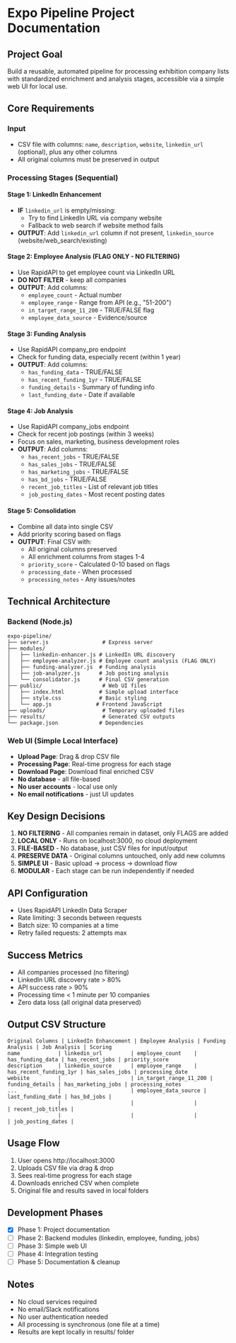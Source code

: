 # Expo Pipeline Project Documentation

## Project Goal
Build a reusable, automated pipeline for processing exhibition company lists with standardized enrichment and analysis stages, accessible via a simple web UI for local use.

## Core Requirements

### Input
- CSV file with columns: `name`, `description`, `website`, `linkedin_url` (optional), plus any other columns
- All original columns must be preserved in output

### Processing Stages (Sequential)

#### Stage 1: LinkedIn Enhancement
- **IF** `linkedin_url` is empty/missing:
  - Try to find LinkedIn URL via company website
  - Fallback to web search if website method fails
- **OUTPUT**: Add `linkedin_url` column if not present, `linkedin_source` (website/web_search/existing)

#### Stage 2: Employee Analysis (FLAG ONLY - NO FILTERING)
- Use RapidAPI to get employee count via LinkedIn URL
- **DO NOT FILTER** - keep all companies
- **OUTPUT**: Add columns:
  - `employee_count` - Actual number
  - `employee_range` - Range from API (e.g., "51-200")
  - `in_target_range_11_200` - TRUE/FALSE flag
  - `employee_data_source` - Evidence/source

#### Stage 3: Funding Analysis
- Use RapidAPI company_pro endpoint
- Check for funding data, especially recent (within 1 year)
- **OUTPUT**: Add columns:
  - `has_funding_data` - TRUE/FALSE
  - `has_recent_funding_1yr` - TRUE/FALSE 
  - `funding_details` - Summary of funding info
  - `last_funding_date` - Date if available

#### Stage 4: Job Analysis
- Use RapidAPI company_jobs endpoint
- Check for recent job postings (within 3 weeks)
- Focus on sales, marketing, business development roles
- **OUTPUT**: Add columns:
  - `has_recent_jobs` - TRUE/FALSE
  - `has_sales_jobs` - TRUE/FALSE
  - `has_marketing_jobs` - TRUE/FALSE
  - `has_bd_jobs` - TRUE/FALSE
  - `recent_job_titles` - List of relevant job titles
  - `job_posting_dates` - Most recent posting dates

#### Stage 5: Consolidation
- Combine all data into single CSV
- Add priority scoring based on flags
- **OUTPUT**: Final CSV with:
  - All original columns preserved
  - All enrichment columns from stages 1-4
  - `priority_score` - Calculated 0-10 based on flags
  - `processing_date` - When processed
  - `processing_notes` - Any issues/notes

## Technical Architecture

### Backend (Node.js)
```
expo-pipeline/
├── server.js                 # Express server
├── modules/
│   ├── linkedin-enhancer.js # LinkedIn URL discovery
│   ├── employee-analyzer.js # Employee count analysis (FLAG ONLY)
│   ├── funding-analyzer.js  # Funding analysis
│   ├── job-analyzer.js      # Job posting analysis
│   └── consolidator.js      # Final CSV generation
├── public/                   # Web UI files
│   ├── index.html           # Simple upload interface
│   ├── style.css            # Basic styling
│   └── app.js              # Frontend JavaScript
├── uploads/                  # Temporary uploaded files
├── results/                  # Generated CSV outputs
└── package.json             # Dependencies
```

### Web UI (Simple Local Interface)
- **Upload Page**: Drag & drop CSV file
- **Processing Page**: Real-time progress for each stage
- **Download Page**: Download final enriched CSV
- **No database** - all file-based
- **No user accounts** - local use only
- **No email notifications** - just UI updates

## Key Design Decisions

1. **NO FILTERING** - All companies remain in dataset, only FLAGS are added
2. **LOCAL ONLY** - Runs on localhost:3000, no cloud deployment
3. **FILE-BASED** - No database, just CSV files for input/output
4. **PRESERVE DATA** - Original columns untouched, only add new columns
5. **SIMPLE UI** - Basic upload → process → download flow
6. **MODULAR** - Each stage can be run independently if needed

## API Configuration
- Uses RapidAPI LinkedIn Data Scraper
- Rate limiting: 3 seconds between requests
- Batch size: 10 companies at a time
- Retry failed requests: 2 attempts max

## Success Metrics
- All companies processed (no filtering)
- LinkedIn URL discovery rate > 80%
- API success rate > 90%
- Processing time < 1 minute per 10 companies
- Zero data loss (all original data preserved)

## Output CSV Structure
```
Original Columns | LinkedIn Enhancement | Employee Analysis | Funding Analysis | Job Analysis | Scoring
name            | linkedin_url         | employee_count    | has_funding_data | has_recent_jobs | priority_score
description     | linkedin_source      | employee_range    | has_recent_funding_1yr | has_sales_jobs | processing_date
website         |                      | in_target_range_11_200 | funding_details | has_marketing_jobs | processing_notes
...             |                      | employee_data_source | last_funding_date | has_bd_jobs |
                |                      |                   |                  | recent_job_titles |
                |                      |                   |                  | job_posting_dates |
```

## Usage Flow
1. User opens http://localhost:3000
2. Uploads CSV file via drag & drop
3. Sees real-time progress for each stage
4. Downloads enriched CSV when complete
5. Original file and results saved in local folders

## Development Phases
- [x] Phase 1: Project documentation
- [ ] Phase 2: Backend modules (linkedin, employee, funding, jobs)
- [ ] Phase 3: Simple web UI
- [ ] Phase 4: Integration testing
- [ ] Phase 5: Documentation & cleanup

## Notes
- No cloud services required
- No email/Slack notifications
- No user authentication needed
- All processing is synchronous (one file at a time)
- Results are kept locally in results/ folder